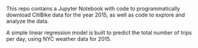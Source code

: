 This repo contains a Jupyter Notebook with code to programmatically download CitiBike data for the year 2015, as well as code to explore and analyze the data. 

A simple linear regression model is built to predict the total number of trips per day, using NYC weather data for 2015.